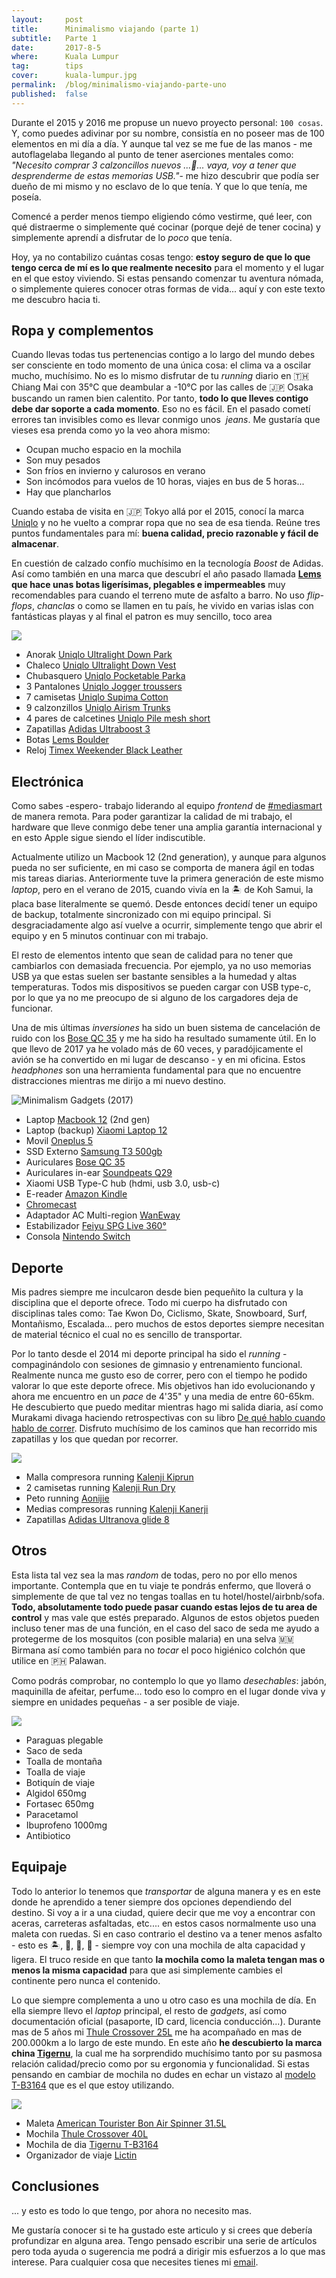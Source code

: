 ```yaml
---
layout:     post
title:      Minimalismo viajando (parte 1)
subtitle:   Parte 1
date:       2017-8-5
where:      Kuala Lumpur
tag:        tips
cover:      kuala-lumpur.jpg
permalink:  /blog/minimalismo-viajando-parte-uno
published:  false
---
```


Durante el 2015 y 2016 me propuse un nuevo proyecto personal: `100 cosas`. Y, como puedes adivinar por su nombre, consistía en no poseer mas de 100 elementos en mi día a día. Y aunque tal vez se me fue de las manos - me autoflagelaba llegando al punto de tener aserciones mentales como: *"Necesito comprar 3 calzoncillos nuevos ...**🤔**... vaya, voy a tener que desprenderme de estas memorias USB."*- me hizo descubrir que podía ser dueño de mi mismo y no esclavo de lo que tenía. Y que lo que tenía, me poseía.

Comencé a perder menos tiempo eligiendo cómo vestirme, qué leer, con qué distraerme o simplemente qué cocinar (porque dejé de tener cocina) y simplemente aprendí a disfrutar de lo *poco* que tenía.

Hoy, ya no contabilizo cuántas cosas tengo: **estoy seguro de que lo que tengo cerca de mí es lo que realmente necesito** para el momento y el lugar en el que estoy viviendo. Si estas pensando comenzar tu aventura nómada, o simplemente quieres conocer otras formas de vida... aquí y con este texto me descubro hacia ti. 

## Ropa y complementos

Cuando llevas todas tus pertenencias contigo a lo largo del mundo debes ser consciente en todo momento de una única cosa: el clima va a oscilar mucho, muchísimo. No es lo mismo disfrutar de tu *running* diario en 🇹🇭 Chiang Mai con 35°C que deambular a -10°C por las calles de 🇯🇵 Osaka buscando un ramen bien calentito. Por tanto, **todo lo que lleves contigo debe dar soporte a cada momento**. Eso no es fácil. En el pasado cometí errores tan invisibles como es llevar conmigo unos  *jeans*. Me gustaría que vieses esa prenda como yo la veo ahora mismo:
 - Ocupan mucho espacio en la mochila
 - Son muy pesados
 - Son fríos en invierno y calurosos en verano
 - Son incómodos para vuelos de 10 horas, viajes en bus de 5 horas...
 - Hay que plancharlos

Cuando estaba de visita en 🇯🇵 Tokyo allá por el 2015, conocí la marca [Uniqlo](http://www.uniqlo.jp/) y no he vuelto a comprar ropa que no sea de esa tienda. Reúne tres puntos fundamentales para mí: **buena calidad, precio razonable y fácil de almacenar**.

En cuestión de calzado confío muchísimo en la tecnología *Boost* de Adidas. Así como también en una marca que descubrí el año pasado llamada **[Lems](https://huckberry.com/store/lems-shoes/category/p/30557-boulder-boot?avad=177090_bf3c41f1&utm_term=www.vagabrothers.com) que hace unas botas ligerísimas, plegables e impermeables** muy recomendables para cuando el terreno mute de asfalto a barro. No uso *flip-flops*, *chanclas* o como se llamen en tu país, he vivido en varias islas con fantásticas playas y al final el patron es muy sencillo, toco area

![](http://via.placeholder.com/640x400)

+ Anorak [Uniqlo Ultralight Down Park](https://www.uniqlo.com/eu/en/product/men-ultra-light-down-parka-172983.html?dwvar_172983_size=SMA002&dwvar_172983_color=COL68&cgid=IDparkas2113)
+ Chaleco [Uniqlo Ultralight Down Vest](https://www.uniqlo.com/eu/en/product/men-ultra-light-down-vest--172979.html?dwvar_172979_size=SMA002&dwvar_172979_color=COL09&cgid=IDvests2111)
+ Chubasquero [Uniqlo Pocketable Parka](https://www.uniqlo.com/eu/en/product/men-pocketable-parka-182571.html?dwvar_182571_size=SMA002&dwvar_182571_color=COL09&cgid=IDpocketable2161)
+ 3 Pantalones [Uniqlo Jogger troussers](https://www.uniqlo.com/eu/en/product/men-denim-jogger-trousers-401166.html?dwvar_401166_size=SMA003&dwvar_401166_color=COL67&cgid=IDm-bottoms)
+ 7 camisetas [Uniqlo Supima Cotton](https://www.uniqlo.com/eu/en/product/men-supima-cotton-crew-neck-short-sleeve-t-shirt--180703.html?dwvar_180703_size=SMB001&dwvar_180703_color=COL09&cgid=IDsupima22118)
+ 9 calzonzillos [Uniqlo Airism Trunks](https://www.uniqlo.com/eu/en/product/men-airism-trunks-182503.html?dwvar_182503_color=COL69&dwvar_182503_size=SMB003&cgid=IDtrunks-and-boxer-briefs2431)
+ 4 pares de calcetines [Uniqlo Pile mesh short](https://www.uniqlo.com/eu/en/product/men-pile-mesh-short-socks-401590.html?dwvar_401590_color=COL09&dwvar_401590_size=SIZ999&cgid=IDshort-socks2446)
+ Zapatillas [Adidas Ultraboost 3](https://www.amazon.es/gp/product/B01NBI0O89/ref=as_li_tl?ie=UTF8&camp=3638&creative=24630&creativeASIN=B01NBI0O89&linkCode=as2&tag=soyjavi-21&linkId=4ca1bcddd99030f9d03254000a07300f)
+ Botas [Lems Boulder](https://huckberry.com/store/lems-shoes/category/p/30557-boulder-boot?avad=177090_bf3c41f1&utm_term=www.vagabrothers.com)
+ Reloj [Timex Weekender Black Leather](https://www.amazon.es/gp/product/B00TE8LZ6M/ref=as_li_tl?ie=UTF8&camp=3638&creative=24630&creativeASIN=B00TE8LZ6M&linkCode=as2&tag=soyjavi-21&linkId=6fe7eb0bb43bd7a829b3cf69bf3d6517)

## Electrónica
Como sabes -espero- trabajo liderando al equipo *frontend* de [#mediasmart](http://mediasmart.io/about-us/) de manera remota. Para poder garantizar la calidad de mi trabajo, el hardware que lleve conmigo debe tener una amplia garantía internacional y en esto Apple sigue siendo el líder indiscutible.

Actualmente utilizo un Macbook 12 (2nd generation), y aunque para algunos pueda no ser suficiente, en mi caso se comporta de manera ágil en todas mis tareas diarias. Anteriormente tuve la primera generación de este mismo *laptop*, pero en el verano de 2015, cuando vivía en la 🏝 de Koh Samui, la placa base literalmente se quemó. Desde entonces decidí tener un equipo de backup, totalmente sincronizado con mi equipo principal. Si desgraciadamente algo así vuelve a ocurrir, simplemente tengo que abrir el equipo y en 5 minutos continuar con mi trabajo. 

El resto de elementos intento que sean de calidad para no tener que cambiarlos con demasiada frecuencia. Por ejemplo, ya no uso memorias USB ya que estas suelen ser bastante sensibles a la humedad y altas temperaturas. Todos mis dispositivos se pueden cargar con USB type-c, por lo que ya no me preocupo de si alguno de los cargadores deja de funcionar. 

Una de mis últimas *inversiones* ha sido un buen sistema de cancelación de ruido con los [Bose QC 35](https://www.amazon.es/gp/product/B01E3SNO1G/ref=as_li_tl?ie=UTF8&camp=3638&creative=24630&creativeASIN=B01E3SNO1G&linkCode=as2&tag=soyjavi-21&linkId=b9267d2aa6a52442b60646442a618087) y me ha sido ha resultado sumamente útil. En lo que llevo de 2017 ya he volado más de 60 veces, y paradójicamente el avión se ha convertido en mi lugar de descanso - y en mi oficina. Estos *headphones* son una herramienta fundamental para que no encuentre distracciones mientras me dirijo a mi nuevo destino.

![Minimalism Gadgets (2017)](/assets/images/posts/minimalism-2017-gadgets.jpg)

+ Laptop [Macbook 12](https://www.amazon.es/gp/product/B01EYH0O0A/ref=as_li_tl?ie=UTF8&camp=3638&creative=24630&creativeASIN=B01EYH0O0A&linkCode=as2&tag=soyjavi-21&linkId=417a14801988422ae96df94608fb5332) (2nd gen)
+ Laptop (backup) [Xiaomi Laptop 12](https://www.amazon.es/gp/product/B01KHX193G/ref=as_li_tl?ie=UTF8&camp=3638&creative=24630&creativeASIN=B01KHX193G&linkCode=as2&tag=soyjavi-21&linkId=e1dd2acffb389ddf08a70c5a83876935)
+ Movil [Oneplus 5](https://www.amazon.es/gp/product/B073H8YLSW/ref=as_li_tl?ie=UTF8&camp=3638&creative=24630&creativeASIN=B073H8YLSW&linkCode=as2&tag=soyjavi-21&linkId=c12afd7c5eb8dad148be81447c0c66c7)
+ SSD Externo [Samsung T3 500gb](https://www.amazon.es/gp/product/B01AAKZRU2/ref=as_li_tl?ie=UTF8&camp=3638&creative=24630&creativeASIN=B01AAKZRU2&linkCode=as2&tag=soyjavi-21&linkId=4af1cbf13a9987143c94d70a1ba6f1d2)
+ Auriculares  [Bose QC 35](https://www.amazon.es/gp/product/B01E3SNO1G/ref=as_li_tl?ie=UTF8&camp=3638&creative=24630&creativeASIN=B01E3SNO1G&linkCode=as2&tag=soyjavi-21&linkId=b9267d2aa6a52442b60646442a618087)
+ Auriculares in-ear [Soundpeats Q29](https://www.amazon.es/gp/product/B073RD14G5/ref=as_li_tl?ie=UTF8&camp=3638&creative=24630&creativeASIN=B073RD14G5&linkCode=as2&tag=soyjavi-21&linkId=aeb6f05cd1e7b9ca2587ed85bed0fa30)
+ Xiaomi USB Type-C hub (hdmi, usb 3.0, usb-c)
+ E-reader [Amazon Kindle](https://www.amazon.es/gp/product/B0184OCGAK/ref=as_li_tl?ie=UTF8&camp=3638&creative=24630&creativeASIN=B0184OCGAK&linkCode=as2&tag=soyjavi-21&linkId=d8a07dca845e15974fe70e5e680b5a89)
+ [Chromecast](https://www.google.com/chromecast/tv/chromecast/) 
+ Adaptador AC Multi-region [WanEway](https://www.amazon.es/gp/product/B00AQKEHHQ/ref=as_li_tl?ie=UTF8&camp=3638&creative=24630&creativeASIN=B00AQKEHHQ&linkCode=as2&tag=soyjavi-21&linkId=088fc5e0930334cf8d56962dfec205e5)
+ Estabilizador [Feiyu SPG Live 360°](https://www.amazon.es/gp/product/B01LYJ4VE6/ref=as_li_tl?ie=UTF8&camp=3638&creative=24630&creativeASIN=B01LYJ4VE6&linkCode=as2&tag=soyjavi-21&linkId=c44cc774477feb76fb5fcf03dbff3fce)
+ Consola [Nintendo Switch](https://www.amazon.es/gp/product/B01M6ZGICT/ref=as_li_tl?ie=UTF8&camp=3638&creative=24630&creativeASIN=B01M6ZGICT&linkCode=as2&tag=soyjavi-21&linkId=5dd1824068572131ef791133d0a939cf)


## Deporte
Mis padres siempre me inculcaron desde bien pequeñito la cultura y la disciplina que el deporte ofrece. Todo mi cuerpo ha disfrutado con disciplinas tales como: Tae Kwon Do, Ciclismo, Skate, Snowboard, Surf, Montañismo, Escalada... pero muchos de estos deportes siempre necesitan de material técnico el cual no es sencillo de transportar. 

Por lo tanto desde el 2014 mi deporte principal ha sido el *running* - compaginándolo con sesiones de gimnasio y entrenamiento funcional. Realmente nunca me gusto eso de correr, pero con el tiempo he podido valorar lo que este deporte ofrece. Mis objetivos han ido evolucionando y ahora me encuentro en un *pace* de 4'35" y una media de entre 60-65km. He descubierto que puedo meditar mientras hago mi salida diaria, así como Murakami divaga haciendo retrospectivas con su libro [De qué hablo cuando hablo de correr](https://www.amazon.es/gp/product/8483835932/ref=as_li_tl?ie=UTF8&camp=3638&creative=24630&creativeASIN=8483835932&linkCode=as2&tag=soyjavi-21&linkId=9b14f50384b02c99a786260689c06797). Disfruto muchísimo de los caminos que han recorrido mis zapatillas y los que quedan por recorrer.

![](http://via.placeholder.com/640x400)

+ Malla compresora running [Kalenji Kiprun](https://www.decathlon.es/malla-sin-costuras-hombre-transpirable-running-kalenji-kiprun-negro-id_8351054.html)
+ 2 camisetas running [Kalenji Run Dry](https://www.decathlon.es/camiseta-run-dry-h-estampado--id_8381934.html)
+ Peto running [Aonijie](https://www.amazon.es/gp/product/B01LWZU6H0/ref=as_li_tl?ie=UTF8&camp=3638&creative=24630&creativeASIN=B01LWZU6H0&linkCode=as2&tag=soyjavi-21&linkId=a5bf6d7fe23a392bed0b63bd6e5f9171)
+ Medias compresoras running [Kalenji Kanerji](https://www.decathlon.es/calcetines-medias-running-compresion-kalenji-kanergy-negro-id_8351314.html)
+ Zapatillas [Adidas Ultranova glide 8](https://www.amazon.es/gp/product/B01HJY2YEY/ref=as_li_tl?ie=UTF8&camp=3638&creative=24630&creativeASIN=B01HJY2YEY&linkCode=as2&tag=soyjavi-21&linkId=b867709f086e79ece1884c4442b374f2)


## Otros
Esta lista tal vez sea la mas *random* de todas, pero no por ello menos importante. Contempla que en tu viaje te pondrás enfermo, que lloverá o simplemente de que tal vez no tengas toallas en tu hotel/hostel/airbnb/sofa. **Todo, absolutamente todo puede pasar cuando estas lejos de tu area de control** y mas vale que estés preparado. Algunos de estos objetos pueden incluso tener mas de una función, en el caso del saco de seda me ayudo a protegerme de los mosquitos (con posible malaria) en una selva 🇲🇲 Birmana así como también para no *tocar* el poco higiénico colchón que utilice en 🇵🇭 Palawan. 

Como podrás comprobar, no contemplo lo que yo llamo *desechables*: jabón, maquinilla de afeitar, perfume... todo eso lo compro en el lugar donde viva y siempre en unidades pequeñas - a ser posible de viaje.

![](http://via.placeholder.com/640x400)

+ Paraguas plegable
+ Saco de seda
+ Toalla de montaña
+ Toalla de viaje
+ Botiquín de viaje
+ Algidol 650mg
+ Fortasec 650mg
+ Paracetamol
+ Ibuprofeno 1000mg
+ Antibiotico

## Equipaje
Todo lo anterior lo tenemos que *transportar* de alguna manera y es en este donde he aprendido a tener siempre dos opciones dependiendo del destino. Si voy a ir a una ciudad, quiere decir que me voy a encontrar con aceras, carreteras asfaltadas, etc.... en estos casos normalmente uso una maleta con ruedas. Si en caso contrario el destino va a tener menos asfalto - esto es 🏝, 🗻, 🌋, 🌲 - siempre voy con una mochila de alta capacidad y ligera. El truco reside en que tanto **la mochila como la maleta tengan mas o menos la misma capacidad** para que asi simplemente cambies el continente pero nunca el contenido. 

Lo que siempre complementa a uno u otro caso es una mochila de día. En ella siempre llevo el *laptop* principal, el resto de *gadgets*, así como documentación oficial (pasaporte, ID card, licencia conducción...). Durante mas de 5 años mi [Thule Crossover 25L](https://www.amazon.es/gp/product/B00J082KK6/ref=as_li_tl?ie=UTF8&camp=3638&creative=24630&creativeASIN=B00J082KK6&linkCode=as2&tag=soyjavi-21&linkId=0f8808c97fa5156bc4fc3e61ad94124a) me ha acompañado en mas de 200.000km a lo largo de este mundo. En este año **he descubierto la marca china [Tigernu](http://www.tigernu.net/)**, la cual me ha sorprendido muchísimo tanto por su pasmosa relación calidad/precio como por su ergonomia y funcionalidad. Si estas pensando en cambiar de mochila no dudes en echar un vistazo al [modelo T-B3164](https://www.amazon.es/gp/product/B01E8N2HGE/ref=as_li_tl?ie=UTF8&camp=3638&creative=24630&creativeASIN=B01E8N2HGE&linkCode=as2&tag=soyjavi-21&linkId=d13b50a64b8166dd9e052133c9ccf3b8) que es el que estoy utilizando.

![](http://via.placeholder.com/640x400)

+ Maleta [American Tourister Bon Air Spinner 31.5L](https://www.amazon.es/gp/product/B00K6VQ0UM/ref=as_li_tl?ie=UTF8&camp=3638&creative=24630&creativeASIN=B00K6VQ0UM&linkCode=as2&tag=soyjavi-21&linkId=39fc59ae6898c209031bde7363cd2835)
+ Mochila [Thule Crossover 40L](https://www.amazon.com/Thule-Crossover-Liter-Duffel-Pack/dp/B002ZHCV6W/ref=sr_1_1?ie=UTF8&qid=1502519559&sr=8-1&keywords=thule+40l)
+ Mochila de dia [Tigernu T-B3164](https://www.amazon.es/gp/product/B01E8N2HGE/ref=as_li_tl?ie=UTF8&camp=3638&creative=24630&creativeASIN=B01E8N2HGE&linkCode=as2&tag=soyjavi-21&linkId=d13b50a64b8166dd9e052133c9ccf3b8)
+ Organizador de viaje [Lictin](https://www.amazon.es/gp/product/B0725RF524/ref=as_li_tl?ie=UTF8&camp=3638&creative=24630&creativeASIN=B0725RF524&linkCode=as2&tag=soyjavi-21&linkId=ba734712be896f4149c014f2265ece86)


## Conclusiones
... y esto es todo lo que tengo, por ahora no necesito mas.

Me gustaría conocer si te ha gustado este articulo y si crees que debería profundizar en alguna area. Tengo pensado escribir una serie de artículos pero toda ayuda o sugerencia me podrá a dirigir mis esfuerzos a lo que mas interese. Para cualquier cosa que necesites tienes mi [email](mailto:hello@soyjavi.com).

